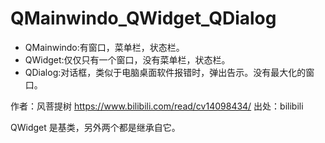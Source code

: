 # QMainwindo_QWidget_QDialog

* QMainwindo:有窗口，菜单栏，状态栏。
* QWidget:仅仅只有一个窗口，没有菜单栏，状态栏。
* QDialog:对话框，类似于电脑桌面软件报错时，弹出告示。没有最大化的窗口。

作者：风菩提树 https://www.bilibili.com/read/cv14098434/ 出处：bilibili

QWidget 是基类，另外两个都是继承自它。